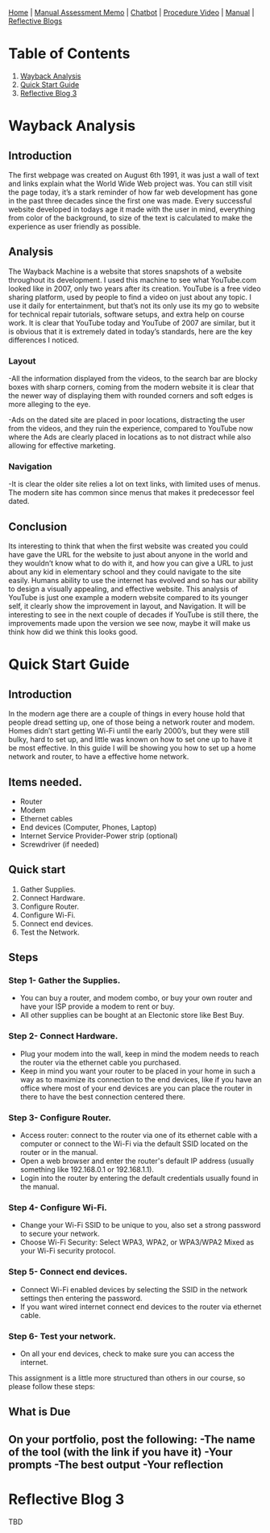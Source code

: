 [Home](index.md) | [Manual Assessment Memo](manual_assessment_memo.md) | [Chatbot](chatbot.md) | [Procedure Video](procedure_video.md) | [Manual](manual.md) | [Reflective Blogs](reflective_blogs.md) 










# Table of Contents 
1. [Wayback Analysis](#wayback-analysis)
2. [Quick Start Guide](#quick-start-guide)
3. [Reflective Blog 3](#reflective-blog-3)
   
# Wayback Analysis
## Introduction
The first webpage was created on August 6th 1991, it was just a wall of text and links explain what the World Wide Web project was. You can still visit the page today, it’s a stark reminder of how far web development has gone in the past three decades since the first one was made. Every successful website developed in todays age it made with the user in mind, everything from color of the background, to size of the text is calculated to make the experience as user friendly as possible.

## Analysis
The Wayback Machine is a website that stores snapshots of a website throughout its development. I used this machine to see what YouTube.com looked like in 2007, only two years after its creation. YouTube is a free video sharing platform, used by people to find a video on just about any topic. I use it daily for entertainment, but that’s not its only use its my go to website for technical repair tutorials, software setups, and extra help on course work. It is clear that YouTube today and YouTube of 2007 are similar, but it is obvious that it is extremely dated in today’s standards, here are the key differences I noticed.
### Layout
-All the information displayed from the videos, to the search bar are blocky boxes with sharp corners, coming from the modern website it is clear that the newer way of displaying them with rounded corners and soft edges is more alleging to the eye.

-Ads on the dated site are placed in poor locations, distracting the user from the videos, and they ruin the experience, compared to YouTube now where the Ads are clearly placed in locations as to not distract while also allowing for effective marketing.

### Navigation
-It is clear the older site relies a lot on text links, with limited uses of menus. The modern site has common since menus that makes it predecessor feel dated.

## Conclusion
Its interesting to think that when the first website was created you could have gave the URL for the website to just about anyone in the world and they wouldn’t know what to do with it, and how you can give a URL to just about any kid in elementary school and they could navigate to the site easily. Humans ability to use the internet has evolved and so has our ability to design a visually appealing, and effective website. This analysis of YouTube is just one example a modern website compared to its younger self, it clearly show the improvement in layout, and Navigation. It will be interesting to see in the next couple of decades if YouTube is still there, the improvements made upon the version we see now, maybe it will make us think how did we think this looks good.

# Quick Start Guide

## Introduction
In the modern age there are a couple of things in every house hold that people dread setting up, one of those being a network router and modem. Homes didn’t start getting Wi-Fi until the early 2000’s, but they were still bulky, hard to set up, and little was known on how to set one up to have it be most effective. In this guide I will be showing you how to set up a home network and router, to have a effective home network. 
## Items needed.

- Router
- Modem
- Ethernet cables
- End devices (Computer, Phones, Laptop)
- Internet Service Provider-Power strip (optional)
- Screwdriver (if needed)
## Quick start
1. Gather Supplies.
2. Connect Hardware.
3. Configure Router.
4. Configure Wi-Fi.
5. Connect end devices.
6. Test the Network.
## Steps

### Step 1- Gather the Supplies.

- You can buy a router, and modem combo, or buy your own router and have your ISP
provide a modem to rent or buy.
- All other supplies can be bought at an Electonic store like Best Buy.



### Step 2- Connect Hardware.

- Plug your modem into the wall, keep in mind the modem needs to reach the router
via the ethernet cable you purchased.
- Keep in mind you want your router to be placed in your home in such a way as to
maximize its connection to the end devices, like if you have an office where most of
your end devices are you can place the router in there to have the best connection
centered there.



### Step 3- Configure Router.

- Access router: connect to the router via one of its ethernet cable with a computer or
connect to the Wi-Fi via the default SSID located on the router or in the manual.
- Open a web browser and enter the router's default IP address (usually something like
192.168.0.1 or 192.168.1.1).
- Login into the router by entering the default credentials usually found in the manual.



### Step 4- Configure Wi-Fi.

- Change your Wi-Fi SSID to be unique to you, also set a strong password to secure
your network.
- Choose Wi-Fi Security: Select WPA3, WPA2, or WPA3/WPA2 Mixed as your Wi-Fi
security protocol.



### Step 5- Connect end devices.

- Connect Wi-Fi enabled devices by selecting the SSID in the network settings then
entering the password.
- If you want wired internet connect end devices to the router via ethernet cable.


### Step 6- Test your network.

- On all your end devices, check to make sure you can access the internet.






This assignment is a little more structured than others in our course, so please follow these steps:

## What is Due
On your portfolio, post the following:
-The name of the tool (with the link if you have it)
-Your prompts
-The best output 
-Your reflection 
---
# Reflective Blog 3
TBD
